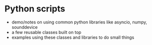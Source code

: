 # Python scripts
- demo/notes on using common python libraries like asyncio, numpy, sounddevice
- a few reusable classes built on top
- examples using these classes and libraries to do small things
